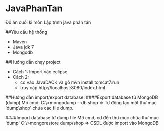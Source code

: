 JavaPhanTan
===========

Đồ án cuối kì môn Lập trình java phân tán

##Yêu cầu hệ thống
 - Maven
 - Java jdk 7
 - Mongodb

##Hướng dẫn chạy project
 - Cách 1: Import vào eclipse
 - Cách 2: 
 	+ cd vào JavaDACK và gõ mvn install tomcat7:run
 	+ truy cập http://localhost:8080/index.html
	

##Hướng dẫn import/export database:
####Export database từ MongoDB (dump)
Mở cmd:
C:\\>mongodump --db shop
=> Tự động tạo một thư mục 'dump\shop' chứa các file dump.

####Import database từ dump file
Mở cmd, cd đến thư mục chứa thư mục 'dump'
C:\\>mongorestore dump/shop
=> CSDL được import vào MongoDB
